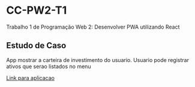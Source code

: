 # CC-PW2-T1
Trabalho 1 de Programação Web 2: Desenvolver PWA utilizando React

## Estudo de Caso
App mostrar a carteira de investimento do usuario. Usuario pode registrar ativos que serao listados no menu

[Link para aplicacao](https://cc-pw-2-t1.vercel.app)
